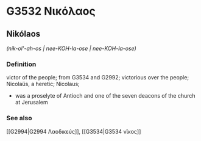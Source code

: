 # G3532 Νικόλαος

## Nikólaos

_(nik-ol'-ah-os | nee-KOH-la-ose | nee-KOH-la-ose)_

### Definition

victor of the people; from G3534 and G2992; victorious over the people; Nicolaüs, a heretic; Nicolaus; 

- was a proselyte of Antioch and one of the seven deacons of the church at Jerusalem

### See also

[[G2994|G2994 Λαοδικεύς]], [[G3534|G3534 νῖκος]]

